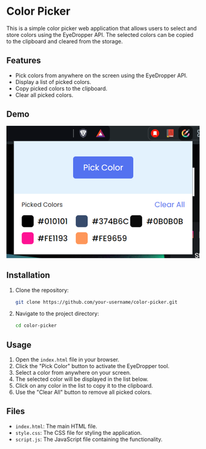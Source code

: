 # Color Picker

This is a simple color picker web application that allows users to select and store colors using the EyeDropper API. The selected colors can be copied to the clipboard and cleared from the storage.

## Features

- Pick colors from anywhere on the screen using the EyeDropper API.
- Display a list of picked colors.
- Copy picked colors to the clipboard.
- Clear all picked colors.

## Demo

![Color Picker Demo](Screenshot%202024-06-21%20000956.png)

## Installation

1. Clone the repository:
    ```bash
    git clone https://github.com/your-username/color-picker.git
    ```
2. Navigate to the project directory:
    ```bash
    cd color-picker
    ```

## Usage

1. Open the `index.html` file in your browser.
2. Click the "Pick Color" button to activate the EyeDropper tool.
3. Select a color from anywhere on your screen.
4. The selected color will be displayed in the list below.
5. Click on any color in the list to copy it to the clipboard.
6. Use the "Clear All" button to remove all picked colors.

## Files

- `index.html`: The main HTML file.
- `style.css`: The CSS file for styling the application.
- `script.js`: The JavaScript file containing the functionality.
